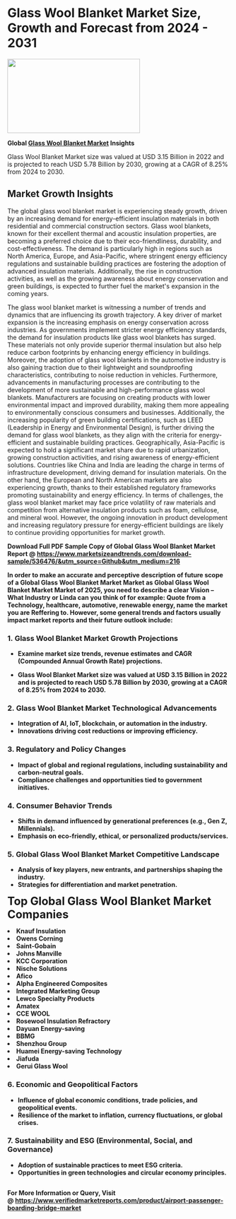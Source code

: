 <H1>Glass Wool Blanket Market Size, Growth and Forecast from 2024 - 2031</H1><img class="aligncenter size-medium wp-image-584254" src="https://thirdeyenews.in/wp-content/uploads/2024/09/Global-Market-Research-300x168.jpeg" alt="" width="300" height="168" /><p><strong>Global&nbsp;<a href="https://www.marketsizeandtrends.com/download-sample/536476/&amp;utm_source=Github&utm_medium=216">Glass Wool Blanket Market</a> Insights</strong></p><p>Glass Wool Blanket Market size was valued at USD 3.15 Billion in 2022 and is projected to reach USD 5.78 Billion by 2030, growing at a CAGR of 8.25% from 2024 to 2030.</p><p><h2>Market Growth Insights</h2> <p>The global glass wool blanket market is experiencing steady growth, driven by an increasing demand for energy-efficient insulation materials in both residential and commercial construction sectors. Glass wool blankets, known for their excellent thermal and acoustic insulation properties, are becoming a preferred choice due to their eco-friendliness, durability, and cost-effectiveness. The demand is particularly high in regions such as North America, Europe, and Asia-Pacific, where stringent energy efficiency regulations and sustainable building practices are fostering the adoption of advanced insulation materials. Additionally, the rise in construction activities, as well as the growing awareness about energy conservation and green buildings, is expected to further fuel the market's expansion in the coming years.</p> <p><strong></strong></p> <p>The glass wool blanket market is witnessing a number of trends and dynamics that are influencing its growth trajectory. A key driver of market expansion is the increasing emphasis on energy conservation across industries. As governments implement stricter energy efficiency standards, the demand for insulation products like glass wool blankets has surged. These materials not only provide superior thermal insulation but also help reduce carbon footprints by enhancing energy efficiency in buildings. Moreover, the adoption of glass wool blankets in the automotive industry is also gaining traction due to their lightweight and soundproofing characteristics, contributing to noise reduction in vehicles. Furthermore, advancements in manufacturing processes are contributing to the development of more sustainable and high-performance glass wool blankets. Manufacturers are focusing on creating products with lower environmental impact and improved durability, making them more appealing to environmentally conscious consumers and businesses. Additionally, the increasing popularity of green building certifications, such as LEED (Leadership in Energy and Environmental Design), is further driving the demand for glass wool blankets, as they align with the criteria for energy-efficient and sustainable building practices. Geographically, Asia-Pacific is expected to hold a significant market share due to rapid urbanization, growing construction activities, and rising awareness of energy-efficient solutions. Countries like China and India are leading the charge in terms of infrastructure development, driving demand for insulation materials. On the other hand, the European and North American markets are also experiencing growth, thanks to their established regulatory frameworks promoting sustainability and energy efficiency. In terms of challenges, the glass wool blanket market may face price volatility of raw materials and competition from alternative insulation products such as foam, cellulose, and mineral wool. However, the ongoing innovation in product development and increasing regulatory pressure for energy-efficient buildings are likely to continue providing opportunities for market growth. <p><strong></p><p><span class=""><strong>Download Full PDF Sample Copy of Global Glass Wool Blanket Market Report</strong> @ <a href="https://www.marketsizeandtrends.com/download-sample/536476/&amp;utm_source=Github&utm_medium=216" target="_blank">https://www.marketsizeandtrends.com/download-sample/536476/&amp;utm_source=Github&utm_medium=216</a></span></p><p>In order to make an accurate and perceptive description of future scope of a Global&nbsp;Glass Wool Blanket Market Market as Global&nbsp;Glass Wool Blanket Market Market of 2025, you need to describe a clear Vision &ndash; What Industry or Linda can you think of for example: Quote from a Technology, healthcare, automotive, renewable energy, name the market you are Reffering to. However, some general trends and factors usually impact market reports and their future outlook include:</p><h3>1.&nbsp;<strong>Glass Wool Blanket Market Growth Projections</strong></h3><ul><li>Examine market size trends, revenue estimates and CAGR (Compounded Annual Growth Rate) projections.</li><li><p>Glass Wool Blanket Market size was valued at USD 3.15 Billion in 2022 and is projected to reach USD 5.78 Billion by 2030, growing at a CAGR of 8.25% from 2024 to 2030.</p></li></ul><h3>2.&nbsp;<strong>Glass Wool Blanket Market Technological Advancements</strong></h3><ul><li>Integration of AI, IoT, blockchain, or automation in the industry.</li><li>Innovations driving cost reductions or improving efficiency.</li></ul><h3>3.&nbsp;<strong>Regulatory and Policy Changes</strong></h3><ul><li>Impact of global and regional regulations, including sustainability and carbon-neutral goals.</li><li>Compliance challenges and opportunities tied to government initiatives.</li></ul><h3>4.&nbsp;<strong>Consumer Behavior Trends</strong></h3><ul><li>Shifts in demand influenced by generational preferences (e.g., Gen Z, Millennials).</li><li>Emphasis on eco-friendly, ethical, or personalized products/services.</li></ul><h3>5.&nbsp;<strong>Global Glass Wool Blanket Market Competitive Landscape</strong></h3><ul><li>Analysis of key players, new entrants, and partnerships shaping the industry.</li><li>Strategies for differentiation and market penetration.</li></ul><p data-pm-slice="1 1 []"><span style="color: inherit; font-family: inherit; font-size: 25px;">Top Global Glass Wool Blanket Market Companies</span></p><div class="" data-test-id=""><p><li>Knauf Insulation</li><li> Owens Corning</li><li> Saint-Gobain</li><li> Johns Manville</li><li> KCC Corporation</li><li> Nische Solutions</li><li> Afico</li><li> Alpha Engineered Composites</li><li> Integrated Marketing Group</li><li> Lewco Specialty Products</li><li> Amatex</li><li> CCE WOOL</li><li> Rosewool Insulation Refractory</li><li> Dayuan Energy-saving</li><li> BBMG</li><li> Shenzhou Group</li><li> Huamei Energy-saving Technology</li><li> Jiafuda</li><li> Gerui Glass Wool</li></p></div><h3>6.&nbsp;<strong>Economic and Geopolitical Factors</strong></h3><ul><li>Influence of global economic conditions, trade policies, and geopolitical events.</li><li>Resilience of the market to inflation, currency fluctuations, or global crises.</li></ul><h3>7.&nbsp;<strong>Sustainability and ESG (Environmental, Social, and Governance)</strong></h3><ul><li>Adoption of sustainable practices to meet ESG criteria.</li><li>Opportunities in green technologies and circular economy principles.</li></ul><h2><strong style="font-size: 14px;">For More Information or Query, Visit @&nbsp;</strong><a style="background-color: #ffffff; font-size: 14px;" href="https://www.marketsizeandtrends.com/report/glass-wool-blanket-market/" target="_blank">https://www.verifiedmarketreports.com/product/airport-passenger-boarding-bridge-market</a></h2>
